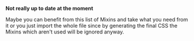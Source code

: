 **Not really up to date at the moment**

Maybe you can benefit from this list of Mixins and take what you need from it or you just import the whole file since by generating the final CSS the Mixins which aren't used will be ignored anyway.

